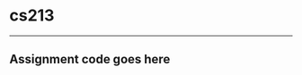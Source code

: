 # cs213
--------------------------------
Assignment code goes here
--------------------------------
